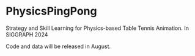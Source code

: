 # PhysicsPingPong
Strategy and Skill Learning for Physics-based Table Tennis Animation. In SIGGRAPH 2024

Code and data will be released in August.
